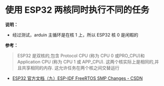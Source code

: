 # 使用 ESP32 两核同时执行不同的任务

**说明：**
- 经过测试，arduin 主循环是在核 1 上，所以 ESP32 核 0 是闲暇的

**参考：**
> ESP32 是双核的,包含 Protocol CPU (称为 CPU 0 或PRO_CPU)和 Application CPU (称为 CPU 1 或 APP_CPU). 这两个核实际上是相同的,并且共享相同的内存. 这允许任务在两个核之间交替运行 
- [ESP32 官方文档（九）ESP-IDF FreeRTOS SMP Changes - CSDN](https://blog.csdn.net/qq_27114397/article/details/82314286)
